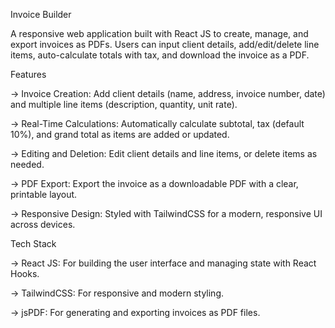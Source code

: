 Invoice Builder

A responsive web application built with React JS to create, manage, and export invoices as PDFs. Users can input client details, add/edit/delete line items, auto-calculate totals with tax, and download the invoice as a PDF.

Features





-> Invoice Creation: Add client details (name, address, invoice number, date) and multiple line items (description, quantity, unit rate).



-> Real-Time Calculations: Automatically calculate subtotal, tax (default 10%), and grand total as items are added or updated.



-> Editing and Deletion: Edit client details and line items, or delete items as needed.



-> PDF Export: Export the invoice as a downloadable PDF with a clear, printable layout.



-> Responsive Design: Styled with TailwindCSS for a modern, responsive UI across devices.

Tech Stack





-> React JS: For building the user interface and managing state with React Hooks.



-> TailwindCSS: For responsive and modern styling.



-> jsPDF: For generating and exporting invoices as PDF files.
